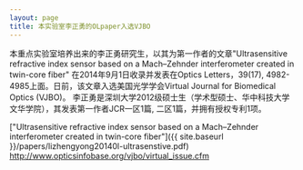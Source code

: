 ```yaml
---
layout: page
title: 本实验室李正勇的OLpaper入选VJBO
---
```


本重点实验室培养出来的李正勇研究生，以其为第一作者的文章"Ultrasensitive refractive index sensor based on a Mach–Zehnder interferometer created in twin-core fiber"
在2014年9月1日收录并发表在Optics Letters，39(17), 4982-4985上面。日前，该文章入选美国光学学会Virtual Journal for Biomedical Optics (VJBO)。
李正勇是深圳大学2012级硕士生（学术型硕士、华中科技大学文华学院），其发表第一作者JCR一区1篇, 二区1篇，并拥有授权专利1项。

["Ultrasensitive refractive index sensor based on a Mach–Zehnder interferometer created in twin-core fiber"]({{ site.baseurl }}/papers/lizhengyong20140l-ultrasenstive.pdf)<br>
http://www.opticsinfobase.org/vjbo/virtual_issue.cfm

